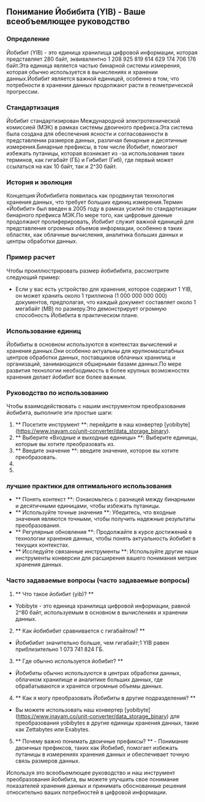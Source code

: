 ## Понимание Йобибита (YIB) - Ваше всеобъемлющее руководство

### Определение
Йобибит (YIB) - это единица хранилища цифровой информации, которая представляет 280 байт, эквивалентно 1 208 925 819 614 629 174 706 176 байт.Эта единица является частью бинарной системы измерения, которая обычно используется в вычислениях и хранении данных.Йобибит является важной единицей, особенно в том, что потребности в хранении данных продолжают расти в геометрической прогрессии.

### Стандартизация
Йобибит стандартизирован Международной электротехнической комиссией (МЭК) в рамках системы двоичного префикса.Эта система была создана для обеспечения ясности и согласованности в представлении размеров данных, различая бинарные и десятичные измерения.Бинарные префиксы, в том числе Йобибит, помогают избежать путаницы, которая возникает из -за использования таких терминов, как гигабайт (ГБ) и Гибибит (Гиб), где первый может ссылаться на как 10 байт, так и 2^30 байт.

### История и эволюция
Концепция Йобибибита появилась как продвинутая технология хранения данных, что требует больших единиц измерения.Термин «Йобибит» был введен в 2005 году в рамках усилий по стандартизации бинарного префикса МЭК.По мере того, как цифровые данные продолжают пролиферировать, Йобибит служит важной единицей для представления огромных объемов информации, особенно в таких областях, как облачные вычисления, аналитика больших данных и центры обработки данных.

### Пример расчет
Чтобы проиллюстрировать размер йобибибита, рассмотрите следующий пример:
- Если у вас есть устройство для хранения, которое содержит 1 YIB, он может хранить около 1 триллиона (1 000 000 000 000) документов, предполагая, что каждый документ составляет около 1 мегабайт (MB) по размеру.Это демонстрирует огромную способность Йобибита в практическом плане.

### Использование единиц
Йобибиты в основном используются в контекстах вычислений и хранения данных.Они особенно актуальны для крупномасштабных центров обработки данных, поставщиков облачных хранилищ и организаций, занимающихся обширными базами данных.По мере развития технологии необходимость в более крупных возможностях хранения делает йобибит все более важным.

### Руководство по использованию
Чтобы взаимодействовать с нашим инструментом преобразования йобибита, выполните эти простые шаги:
1. ** Посетите инструмент **: перейдите в наш конвертер [yobibyte] (https://www.inayam.co/unit-converter/data_storage_binary).
2. ** Выберите «Входные и выходные единицы» **: Выберите единицы, которые вы хотите преобразовать из.
3. ** Введите значение **: введите значение, которое вы хотите преобразовать.
4.
5.

### лучшие практики для оптимального использования
- ** Понять контекст **: Ознакомьтесь с разницей между бинарными и десятичными единицами, чтобы избежать путаницы.
- ** Используйте точные значения **: Убедитесь, что входные значения являются точными, чтобы получить надежные результаты преобразования.
- ** Регулярные обновления **: Продолжайте в курсе достижений в технологии хранения данных, чтобы понять актуальность йобибит в текущих контекстах.
- ** Исследуйте связанные инструменты **: Используйте другие наши инструменты конверсии для расширения вашего понимания метрик хранения данных.

### Часто задаваемые вопросы (часто задаваемые вопросы)

1. ** Что такое йобибит (yib)? **
- Yobibyte - это единица хранилища цифровой информации, равной 2^80 байт, используемым в основном в вычислениях и хранении данных.

2. ** Как йобибибит сравнивается с гигабайтом? **
- Йобибибит значительно больше, чем гигабайт;1 YIB равен приблизительно 1 073 741 824 ГБ.

3. ** Где обычно используется йобибит? **
- Йобибиты обычно используются в центрах обработки данных, облачном хранилище и аналитике больших данных, где обрабатываются и хранятся огромные объемы данных.

4. ** Как я могу преобразовать Йобибиты в другие подразделения? **
- Вы можете использовать наш конвертер [yobibyte] (https://www.inayam.co/unit-converter/data_storage_binary) для преобразования yobibytes в другие единицы хранения данных, такие как Zettabytes или Exabytes.

5. ** Почему важно понимать двоичные префиксы? ** - Понимание двоичных префиксов, таких как Йобибиб, помогает избежать путаницы в измерениях хранения данных и обеспечивает точную связь размеров данных.

Используя это всеобъемлющее руководство и наш инструмент преобразования йобибита, вы можете улучшить свое понимание показателей хранения данных и принимать обоснованные решения относительно ваших потребностей в цифровой информации.